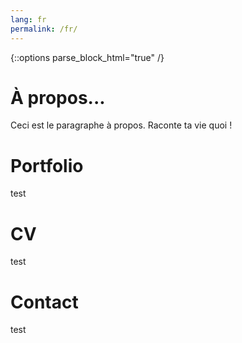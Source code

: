 ```yaml
--- 
lang: fr
permalink: /fr/
---
```


{::options parse_block_html="true" /}
<div class="container">

# <a id="about">À propos...</a> #

Ceci est le paragraphe à propos. Raconte ta vie quoi !

# <a id="portfolio">Portfolio</a> #

test

# <a id="resume">CV</a> #

test

# <a id="contact">Contact</a> #

test

</div>
